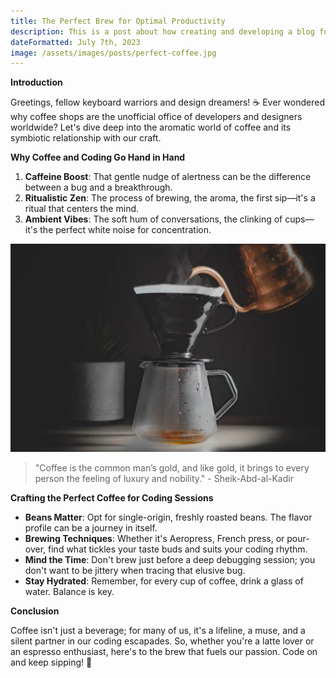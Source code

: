 ```yaml
---
title: The Perfect Brew for Optimal Productivity
description: This is a post about how creating and developing a blog for yourself can be beneficial
dateFormatted: July 7th, 2023
image: /assets/images/posts/perfect-coffee.jpg
---
```


**Introduction**

Greetings, fellow keyboard warriors and design dreamers! ☕️ Ever wondered why coffee shops are the unofficial office of developers and designers worldwide? Let's dive deep into the aromatic world of coffee and its symbiotic relationship with our craft.

**Why Coffee and Coding Go Hand in Hand**

1. **Caffeine Boost**: That gentle nudge of alertness can be the difference between a bug and a breakthrough.
2. **Ritualistic Zen**: The process of brewing, the aroma, the first sip—it's a ritual that centers the mind.
3. **Ambient Vibes**: The soft hum of conversations, the clinking of cups—it's the perfect white noise for concentration.

![Pour Over](/assets/images/posts/pour-over.jpg)

> "Coffee is the common man’s gold, and like gold, it brings to every person the feeling of luxury and nobility." - Sheik-Abd-al-Kadir

**Crafting the Perfect Coffee for Coding Sessions**

- **Beans Matter**: Opt for single-origin, freshly roasted beans. The flavor profile can be a journey in itself.
- **Brewing Techniques**: Whether it's Aeropress, French press, or pour-over, find what tickles your taste buds and suits your coding rhythm.
- **Mind the Time**: Don't brew just before a deep debugging session; you don't want to be jittery when tracing that elusive bug.
- **Stay Hydrated**: Remember, for every cup of coffee, drink a glass of water. Balance is key.

**Conclusion**

Coffee isn't just a beverage; for many of us, it's a lifeline, a muse, and a silent partner in our coding escapades. So, whether you're a latte lover or an espresso enthusiast, here's to the brew that fuels our passion. Code on and keep sipping! 🖤

